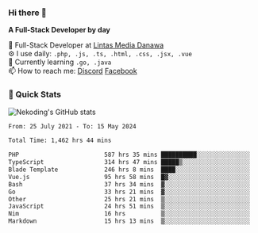 ### Hi there 👋

**A Full-Stack Developer by day**

🔭 Full-Stack Developer at [Lintas Media Danawa](https://www.lintasmediadanawa.com/)  
⚙️ I use daily: `.php, .js, .ts, .html, .css, .jsx, .vue`  
🌱 Currently learning `.go, .java`  
📫 How to reach me: [Discord](https://discordapp.com/users/984448732999327766)  [Facebook](https://fb.me/tyvandi)  

### 🚀 Quick Stats  

![Nekoding's GitHub stats](https://github-readme-stats.vercel.app/api?username=nekoding&show_icons=true)

<!--START_SECTION:waka-->

```txt
From: 25 July 2021 - To: 15 May 2024

Total Time: 1,462 hrs 44 mins

PHP                        587 hrs 35 mins ██████████░░░░░░░░░░░░░░░   39.49 %
TypeScript                 314 hrs 47 mins █████▒░░░░░░░░░░░░░░░░░░░   21.15 %
Blade Template             246 hrs 8 mins  ████░░░░░░░░░░░░░░░░░░░░░   16.54 %
Vue.js                     95 hrs 58 mins  █▓░░░░░░░░░░░░░░░░░░░░░░░   06.45 %
Bash                       37 hrs 34 mins  ▓░░░░░░░░░░░░░░░░░░░░░░░░   02.53 %
Go                         33 hrs 21 mins  ▓░░░░░░░░░░░░░░░░░░░░░░░░   02.24 %
Other                      25 hrs 21 mins  ▒░░░░░░░░░░░░░░░░░░░░░░░░   01.70 %
JavaScript                 24 hrs 51 mins  ▒░░░░░░░░░░░░░░░░░░░░░░░░   01.67 %
Nim                        16 hrs          ▒░░░░░░░░░░░░░░░░░░░░░░░░   01.08 %
Markdown                   15 hrs 13 mins  ▒░░░░░░░░░░░░░░░░░░░░░░░░   01.02 %
```

<!--END_SECTION:waka-->

<!--
**nekoding/nekoding** is a ✨ _special_ ✨ repository because its `README.md` (this file) appears on your GitHub profile.

Here are some ideas to get you started:

- 🔭 I’m currently working on ...
- 🌱 I’m currently learning ...
- 👯 I’m looking to collaborate on ...
- 🤔 I’m looking for help with ...
- 💬 Ask me about ...
- 📫 How to reach me: ...
- 😄 Pronouns: ...
- ⚡ Fun fact: ...
-->

